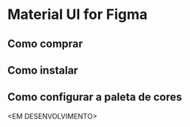 # Material UI for Figma

## Como comprar

## Como instalar

## Como configurar a paleta de cores

\<EM DESENVOLVIMENTO>
